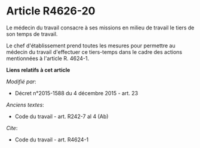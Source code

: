 # Article R4626-20

Le médecin du travail consacre à ses missions en milieu de travail le tiers de son temps de travail. 

Le chef d'établissement prend toutes les mesures pour permettre au médecin du travail d'effectuer ce tiers-temps dans le
cadre des actions mentionnées à l'article R. 4624-1.

**Liens relatifs à cet article**

_Modifié par_:

  - Décret n°2015-1588 du 4 décembre 2015 - art. 23

_Anciens textes_:

  - Code du travail - art. R242-7 al 4 (Ab)

_Cite_:

  - Code du travail - art. R4624-1
